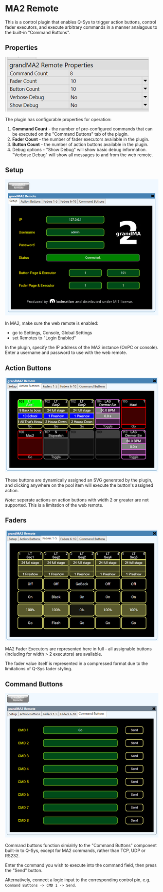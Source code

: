 # MA2 Remote

This is a control plugin that enables Q-Sys to trigger action buttons, control fader executors, and execute arbitrary commands in a manner analagous to the built-in "Command Buttons".

## Properties
<img src="screenshots/properties.PNG" />

The plugin has configurable properties for operation:

1. **Command Count** - the number of pre-configured commands that can be executed on the "Command Buttons" tab of the plugin.
2. **Fader Count** - the number of fader executors available in the plugin.
3. **Button Count** - the number of action buttons available in the plugin.
4. Debug options - "Show Debug" will show basic debug information. "Verbose Debug" will show all messages to and from the web remote.

## Setup

<img src="screenshots/setup.PNG" />

In MA2, make sure the web remote is enabled:
 - go to Settings, Console, Global Settings
 - set Remotes to "Login Enabled"

In the plugin, specify the IP address of the MA2 instance (OnPC or console).
Enter a username and password to use with the web remote.

## Action Buttons
<img src="screenshots/actionbuttons.PNG" />

These buttons are dynamically assigned an SVG generated by the plugin, and clicking anywhere on the pool item will execute the button's assigned action.

*Note:* seperate actions on action buttons with width 2 or greater are not supported. This is a limitation of the web remote.

## Faders
<img src="screenshots/faders.PNG" />

MA2 Fader Executors are represented here in full - all assignable buttons (including for width > 2 executors) are available.

The fader value itself is represented in a compressed format due to the limitations of Q-Sys fader styling.

## Command Buttons
<img src="screenshots/cmdbuttons.PNG" />

Command buttons function simialrly to the "Command Buttons" component built-in to Q-Sys, except for MA2 commands, rather than TCP, UDP or RS232.

Enter the command you wish to execute into the command field, then press the "Send" button.

Alternatively, connect a logic input to the corresponding control pin, e.g. `Command Buttons -> CMD 1 -> Send`.

